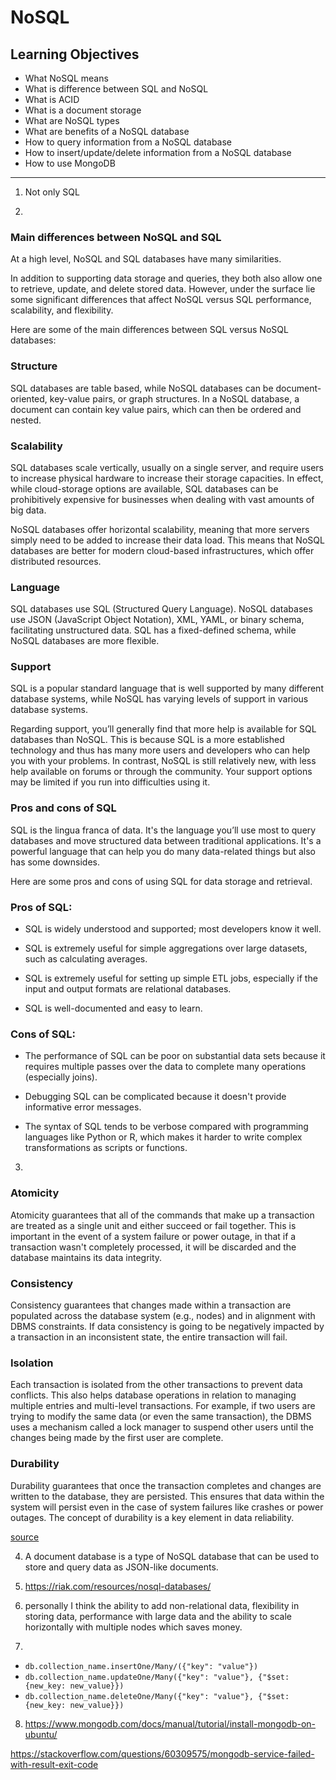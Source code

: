 # NoSQL
## Learning Objectives



* What NoSQL means
* What is difference between SQL and NoSQL
* What is ACID
* What is a document storage
* What are NoSQL types
* What are benefits of a NoSQL database
* How to query information from a NoSQL database
* How to insert/update/delete information from a NoSQL database
* How to use MongoDB


----

1. Not only SQL


2. 
### Main differences between NoSQL and SQL

At a high level, NoSQL and SQL databases have many similarities.

In addition to supporting data storage and queries, they both also allow one to retrieve, update, and delete stored data. However, under the surface lie some significant differences that affect NoSQL versus SQL performance, scalability, and flexibility.

Here are some of the main differences between SQL versus NoSQL databases:
### Structure

SQL databases are table based, while NoSQL databases can be document-oriented, key-value pairs, or graph structures. In a NoSQL database, a document can contain key value pairs, which can then be ordered and nested.
### Scalability

SQL databases scale vertically, usually on a single server, and require users to increase physical hardware to increase their storage capacities. In effect, while cloud-storage options are available, SQL databases can be prohibitively expensive for businesses when dealing with vast amounts of big data.

NoSQL databases offer horizontal scalability, meaning that more servers simply need to be added to increase their data load. This means that NoSQL databases are better for modern cloud-based infrastructures, which offer distributed resources.
### Language

SQL databases use SQL (Structured Query Language). NoSQL databases use JSON (JavaScript Object Notation), XML, YAML, or binary schema, facilitating unstructured data. SQL has a fixed-defined schema, while NoSQL databases are more flexible.
### Support

SQL is a popular standard language that is well supported by many different database systems, while NoSQL has varying levels of support in various database systems.

Regarding support, you’ll generally find that more help is available for SQL databases than NoSQL. This is because SQL is a more established technology and thus has many more users and developers who can help you with your problems. In contrast, NoSQL is still relatively new, with less help available on forums or through the community. Your support options may be limited if you run into difficulties using it.

### Pros and cons of SQL

SQL is the lingua franca of data. It's the language you’ll use most to query databases and move structured data between traditional applications. It's a powerful language that can help you do many data-related things but also has some downsides.

Here are some pros and cons of using SQL for data storage and retrieval.

### Pros of SQL:

* SQL is widely understood and supported; most developers know it well.

* SQL is extremely useful for simple aggregations over large datasets, such as calculating averages.

* SQL is extremely useful for setting up simple ETL jobs, especially if the input and output formats are relational databases.

* SQL is well-documented and easy to learn.

### Cons of SQL:

* The performance of SQL can be poor on substantial data sets because it requires multiple passes over the data to complete many operations (especially joins). 

* Debugging SQL can be complicated because it doesn't provide informative error messages.

* The syntax of SQL tends to be verbose compared with programming languages like Python or R, which makes it harder to write complex transformations as scripts or functions. 


3. 

### Atomicity

Atomicity guarantees that all of the commands that make up a transaction are treated as a single unit and either succeed or fail together. This is important in the event of a system failure or power outage, in that if a transaction wasn't completely processed, it will be discarded and the database maintains its data integrity.


### Consistency

Consistency guarantees that changes made within a transaction are populated across the database system (e.g., nodes) and in alignment with DBMS constraints. If data consistency is going to be negatively impacted by a transaction in an inconsistent state, the entire transaction will fail.

### Isolation

Each transaction is isolated from the other transactions to prevent data conflicts. This also helps database operations in relation to managing multiple entries and multi-level transactions. For example, if two users are trying to modify the same data (or even the same transaction), the DBMS uses a mechanism called a lock manager to suspend other users until the changes being made by the first user are complete.

### Durability

Durability guarantees that once the transaction completes and changes are written to the database, they are persisted. This ensures that data within the system will persist even in the case of system failures like crashes or power outages. The concept of durability is a key element in data reliability.

[source](https://www.google.com/url?sa=t&source=web&rct=j&opi=89978449&url=https://www.mongodb.com/resources/basics/databases/acid-transactions&ved=2ahUKEwiz2omviayJAxV9VfEDHXYMM2sQFnoECBMQAQ&usg=AOvVaw2alQFJVBqO1jKDXEbRYdtU) 

4. A document database is a type of NoSQL database that can be used to store and query data as JSON-like documents. 


5. https://riak.com/resources/nosql-databases/

6. personally I think the ability to add non-relational data, flexibility in storing data, performance with large data and the ability to scale horizontally with multiple nodes which saves money.

7. 
* `db.collection_name.insertOne/Many/({"key": "value"})`
* `db.collection_name.updateOne/Many({"key": "value"}, {"$set:{new_key: new_value}})`
* `db.collection_name.deleteOne/Many({"key": "value"}, {"$set:{new_key: new_value}})`


8. https://www.mongodb.com/docs/manual/tutorial/install-mongodb-on-ubuntu/

https://stackoverflow.com/questions/60309575/mongodb-service-failed-with-result-exit-code 
